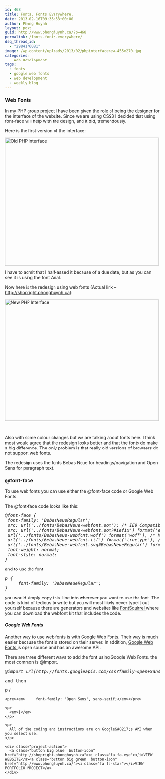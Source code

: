 ```yaml
---
id: 468
title: Fonts. Fonts Everywhere.
date: 2013-02-16T09:35:53+00:00
author: Phong Huynh
layout: post
guid: http://www.phonghuynh.ca/?p=468
permalink: /fonts-fonts-everywhere/
dsq_thread_id:
  - "2984176081"
image: /wp-content/uploads/2013/02/phpinterfacenew-455x270.jpg
categories:
  - Web Development
tags:
  - fonts
  - google web fonts
  - web development
  - weekly blog
---
```

### Web Fonts

In my PHP group project I have been given the role of being the designer for the interface of the website. Since we are using CSS3 I decided that using font-face will help with the design, and it did, tremendously.

Here is the first version of the interface:

[<img class="alignnone size-full wp-image-470" src="http://www.phonghuynh.ca/wp-content/uploads/2013/02/phpinterfaceold.jpg" alt="Old PHP Interface " width="500" height="416" srcset="http://www.phonghuynh.ca/wp-content/uploads/2013/02/phpinterfaceold.jpg 500w, http://www.phonghuynh.ca/wp-content/uploads/2013/02/phpinterfaceold-300x249.jpg 300w" sizes="(max-width: 500px) 100vw, 500px" />](http://www.phonghuynh.ca/wp-content/uploads/2013/02/phpinterfaceold.jpg)

I have to admit that I half-assed it because of a due date, but as you can see it is using the font Arial.

Now here is the redesign using web fonts (Actual link &#8211; <a title="http://shopright.phonghuynh.ca" href="http://shopright.phonghuynh.ca" target="_blank">http://shopright.phonghuynh.ca</a>):

[<img class="alignnone size-full wp-image-471" src="http://www.phonghuynh.ca/wp-content/uploads/2013/02/phpinterfacenew.jpg" alt="New PHP Interface" width="500" height="396" srcset="http://www.phonghuynh.ca/wp-content/uploads/2013/02/phpinterfacenew.jpg 500w, http://www.phonghuynh.ca/wp-content/uploads/2013/02/phpinterfacenew-300x237.jpg 300w" sizes="(max-width: 500px) 100vw, 500px" />](http://www.phonghuynh.ca/wp-content/uploads/2013/02/phpinterfacenew.jpg)

&nbsp;

Also with some colour changes but we are talking about fonts here. I think most would agree that the redesign looks better and that the fonts do make a big difference. The only problem is that really old versions of browsers do not support web fonts.

The redesign uses the fonts Bebas Neue for headings/navigation and Open Sans for paragraph text.

### @font-face

To use web fonts you can use either the @font-face code or Google Web Fonts.

The @font-face code looks like this:

<pre><em>@font-face {</em>
<em> font-family: 'BebasNeueRegular';</em>
<em> src: url('../fonts/BebasNeue-webfont.eot'); /* IE9 Compatibility Modes */</em>
<em> src: url('../fonts/BebasNeue-webfont.eot?#iefix') format('embedded-opentype'), /* IE6-IE8 */</em>
<em> url('../fonts/BebasNeue-webfont.woff') format('woff'), /* Modern Browsers */</em>
<em> url('../fonts/BebasNeue-webfont.ttf') format('truetype'), /* Safari, Android, iOS */</em>
<em> url('../fonts/BebasNeue-webfont.svg#BebasNeueRegular') format('svg'); /* Legacy iOS */</em>
<em> font-weight: normal;</em>
<em> font-style: normal;</em>
<em>}</em></pre>

and to use the font

<pre><em>p {
     font-family: 'BebasNeueRegular';
}</em></pre>

you would simply copy this  line into wherever you want to use the font. The code is kind of tedious to write but you will most likely never type it out yourself because there are generators and websites like <a title="Font Squirrel" href="http://www.fontsquirrel.com" target="_blank">FontSquirrel </a>where you can download the webfont kit that includes the code.

##### Google Web Fonts

Another way to use web fonts is with Google Web Fonts. Their way is much easier because the font is stored on their server. In addition, <a title="Google Web Fonts" href="http://www.google.com/webfonts/#" target="_blank">Google Web Fonts </a>is open source and has an awesome API.

There are three different ways to add the font using Google Web Fonts, the most common is @import.

<div>
  <pre><em>@import url(http://fonts.googleapis.com/css?family=Open+Sans);</em></pre>

  <pre>and then</pre>

  <div>
    <p>
      <em>p {</em>
    </p>

    <pre><em>     font-family: 'Open Sans', sans-serif;</em></pre>

    <p>
      <em>}</em>
    </p>

    <p>
      All of the coding and instructions are on Google&#8217;s API when you select use.
    </p>

    <div class="project-action">
      <a class="button big blue  button-icon" href="http://shopright.phonghuynh.ca"><i class="fa fa-eye"></i>VIEW WEBSITE</a><a class="button big green  button-icon" href="http://www.phonghuynh.ca/"><i class="fa fa-star"></i>VIEW PORTFOLIO PROJECT</a>
    </div>
  </div>
</div>
